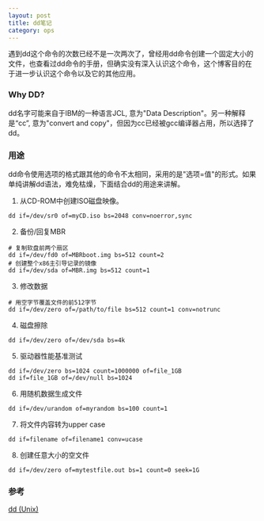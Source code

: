 ```yaml
---
layout: post
title: dd笔记
category: ops
---
```

遇到dd这个命令的次数已经不是一次两次了，曾经用dd命令创建一个固定大小的文件，也查看过dd命令的手册，但确实没有深入认识这个命令，这个博客目的在于进一步认识这个命令以及它的其他应用。

### Why DD?
dd名字可能来自于IBM的一种语言JCL, 意为"Data Description"。另一种解释是“cc”, 意为"convert and copy"，但因为cc已经被gcc编译器占用，所以选择了dd。

### 用途
dd命令使用选项的格式跟其他的命令不太相同，采用的是"选项=值"的形式。如果单纯讲解dd语法，难免枯燥，下面结合dd的用途来讲解。

1. 从CD-ROM中创建ISO磁盘映像。
```
dd if=/dev/sr0 of=myCD.iso bs=2048 conv=noerror,sync
```

2. 备份/回复MBR
```
# 复制软盘前两个扇区
dd if=/dev/fd0 of=MBRboot.img bs=512 count=2
# 创建整个x86主引导记录的镜像
dd if=/dev/sda of=MBR.img bs=512 count=1
```

3. 修改数据
```
# 用空字节覆盖文件的前512字节
dd if=/dev/zero of=/path/to/file bs=512 count=1 conv=notrunc
```

4. 磁盘擦除
```
dd if=/dev/zero of=/dev/sda bs=4k
```

5. 驱动器性能基准测试
```
dd if=/dev/zero bs=1024 count=1000000 of=file_1GB
dd if=file_1GB of=/dev/null bs=1024
```

6. 用随机数据生成文件
```
dd if=/dev/urandom of=myrandom bs=100 count=1
```

7. 将文件内容转为upper case
```
dd if=filename of=filename1 conv=ucase
```

8. 创建任意大小的空文件
```
dd if=/dev/zero of=mytestfile.out bs=1 count=0 seek=1G
```

### 参考
[dd (Unix)](https://zh.wikipedia.org/wiki/Dd_(Unix))
